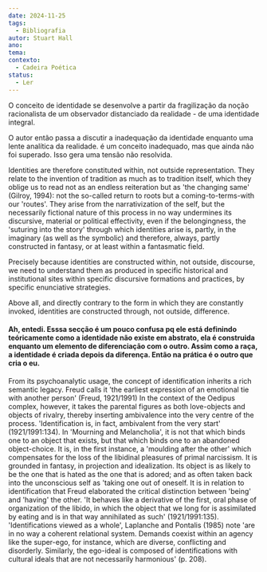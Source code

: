 ```yaml
---
date: 2024-11-25
tags:
  - Bibliografia
autor: Stuart Hall
ano: 
tema: 
contexto:
  - Cadeira Poética
status:
  - Ler
---
```



O conceito de identidade se desenvolve a partir da fragilização da noção racionalista de um observador distanciado da realidade - de uma identidade integral.

O autor então passa a discutir a inadequação da identidade enquanto uma lente analítica da realidade. é um conceito inadequado, mas que ainda não foi superado. Isso gera uma tensão não resolvida. 

Identities are therefore constituted within, not outside representation. They relate to the invention of tradition as much as to tradition itself, which they oblige us to read not as an endless reiteration but as 'the changing same' (Gilroy, 1994): not the so-called return to roots but a coming-to-terms-with our 'routes'. They arise from the narrativization of the self, but the necessarily fictional nature of this process in no way undermines its discursive, material or political effectivity, even if the belongingness, the 'suturing into the story' through which identities arise is, partly, in the imaginary (as well as the symbolic) and therefore, always, partly constructed in fantasy, or at least within a fantasmatic field. 

Precisely because identities are constructed within, not outside, discourse, we need to understand them as produced in specific historical and institutional sites within specific discursive formations and practices, by specific enunciative strategies.

Above all, and directly contrary to the form in which they are constantly invoked, identities are constructed through, not outside, difference.

#### Ah, entedi. Esssa secção é um pouco confusa pq ele está definindo teóricamente como a identidade não existe em abstrato, ela é construida enquanto um elemento de diferenciação com o outro. Assim como a raça, a identidade é criada depois da diferença. Então na prática é o outro que cria o eu. 



From its psychoanalytic usage, the concept of identification inherits a rich semantic legacy. Freud calls it 'the earliest expression of an emotional tie with another person' (Freud, 1921/1991) In the context of the Oedipus complex, however, it takes the parental figures as both love-objects and objects of rivalry, thereby inserting ambivalence into the very centre of the process. 'Identification is, in fact, ambivalent from the very start' (1921/1991:134). In 'Mourning and Melancholia', it is not that which binds one to an object that exists, but that which binds one to an abandoned object-choice. It is, in the first instance, a 'moulding after the other' which compensates for the loss of the libidinal pleasures of primal narcissism. It is grounded in fantasy, in projection and idealization. Its object is as likely to be the one that is hated as the one that is adored; and as often taken back into the unconscious self as 'taking one out of oneself. It is in relation to identification that Freud elaborated the critical distinction between 'being' and 'having' the other. 'It behaves like a derivative of the first, oral phase of organization of the libido, in which the object that we long for is assimilated by eating and is in that way annihilated as such' (1921/1991:135). 'Identifications viewed as a whole', Laplanche and Pontalis (1985) note 'are in no way a coherent relational system. Demands coexist within an agency like the super-ego, for instance, which are diverse, conflicting and disorderly. Similarly, the ego-ideal is composed of identifications with cultural ideals that are not necessarily harmonious' (p. 208).